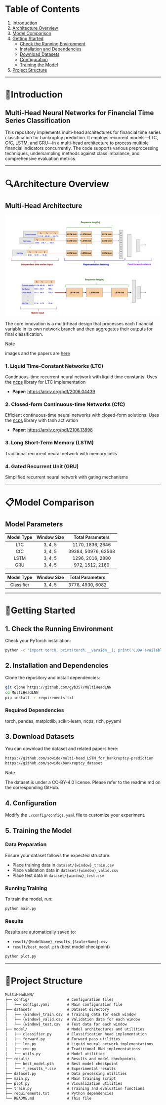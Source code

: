 # Table of Contents

1. [Introduction](#introduction)
2. [Architecture Overview](#architecture-overview)
3. [Model Comparison](#model-comparison)
4. [Getting Started](#getting-started)
   * [Check the Running Environment](#1-check-the-running-environment)
   * [Installation and Dependencies](#2-installation-and-dependencies)
   * [Download Datasets](#3-download-datasets)
   * [Configuration](#4-configuration)
   * [Training the Model](#5-training-the-model)
5. [Project Structure](#project-structure)


*****


# 📑Introduction

## Multi-Head Neural Networks for Financial Time Series Classification

This repository implements multi-head architectures for financial time series classification for bankruptcy prediction. It employs recurrent models—LTC, CfC, LSTM, and GRU—in a multi-head architecture to process multiple financial indicators concurrently. The code supports various preprocessing techniques, undersampling methods against class imbalance, and comprehensive evaluation metrics.


*****


# 🔍Architecture Overview

## Multi-Head Architecture

<img src="assets/architecture.png">

The core innovation is a multi-head design that processes each financial variable in its own network branch and then aggregates their outputs for final classification.

 > [!Note]
 > images and the papers are [here](https://www.mdpi.com/1999-5903/16/3/79)


### 1. Liquid Time-Constant Networks (LTC)
Continuous-time recurrent neural network with liquid time constants. Uses the [ncps](https://github.com/mlech26l/ncps) library for LTC implementation
- **Paper**: https://arxiv.org/pdf/2006.04439

### 2. Closed-form Continuous-time Networks (CfC)
Efficient continuous-time neural networks with closed-form solutions. Uses the [ncps](https://github.com/mlech26l/ncps) library with tanh activation
- **Paper**: https://arxiv.org/pdf/2106.13898

### 3. Long Short-Term Memory (LSTM)
Traditional recurrent neural network with memory cells

### 4. Gated Recurrent Unit (GRU)
Simplified recurrent neural network with gating mechanisms


*****


# 📋Model Comparison

## Model Parameters

<div align="center">

| Model Type | Window Size | Total Parameters |
|:----------:|:-----------:|:----------------:|
| LTC        | 3, 4, 5     | 1170, 1836, 2646 |
| CfC        | 3, 4, 5     | 39384, 50976, 62568 |
| LSTM       | 3, 4, 5     | 1296, 2016, 2880 |
| GRU        | 3, 4, 5     | 972, 1512, 2160 |

| Model Type | Window Size | Total Parameters |
|:----------:|:-----------:|:----------------:|
| Classifier | 3, 4, 5     | 3778, 4930, 6082 |

</div>


*****


# 🔨Getting Started

## 1. Check the Running Environment

Check your PyTorch installation:
```bash
python -c "import torch; print(torch.__version__); print('CUDA available:', torch.cuda.is_available())"
```

## 2. Installation and Dependencies

Clone the repository and install dependencies:

```bash
git clone https://github.com/gyb357/MultiHeadLNN
cd MultiHeadLNN
pip install -r requirements.txt
```

### Required Dependencies

torch, pandas, matplotlib, scikit-learn, ncps, rich, pyyaml

## 3. Download Datasets

You can download the dataset and related papers here:

```bash
https://github.com/sowide/multi-head_LSTM_for_bankruptcy-prediction
https://github.com/sowide/bankruptcy_dataset
```

 > [!Note]
 > The dataset is under a CC-BY-4.0 license. Please refer to the readme.md on the corresponding GitHub.

## 4. Configuration

Modify the `./config/configs.yaml` file to customize your experiment.

## 5. Training the Model

### Data Preparation

Ensure your dataset follows the expected structure:
- Place training data in `dataset/{window}_train.csv`
- Place validation data in `dataset/{window}_valid.csv`
- Place test data in `dataset/{window}_test.csv`

### Running Training

To train the model, run:

```bash
python main.py
```

### Results

Results are automatically saved to:
- `result/{ModelName}_results_{ScalerName}.csv`
- `result/best_model.pth` (best model checkpoint)

```bash
python plot.py
```


*****


# 📁Project Structure

```
MultiHeadLNN/
├── config/                 # Configuration files
│   └── configs.yaml        # Main configuration file
├── dataset/                # Dataset directory
│   ├── {window}_train.csv  # Training data for each window
│   ├── {window}_valid.csv  # Validation data for each window
│   └── {window}_test.csv   # Test data for each window
├── model/                  # Model architectures and utilities
│   ├── classifier.py       # Classification head implementation
│   ├── forward.py          # Forward pass utilities
│   ├── lnn.py              # Liquid neural network implementations
│   ├── rnn.py              # Traditional RNN implementations
│   └── utils.py            # Model utilities
├── result/                 # Results and model checkpoints
│   ├── best_model.pth      # Best model checkpoint
│   └── *_results_*.csv     # Experimental results
├── dataset.py              # Data processing utilities
├── main.py                 # Main training script
├── plot.py                 # Visualization utilities
├── train.py                # Training and evaluation functions
├── requirements.txt        # Python dependencies
└── README.md               # This file
```

